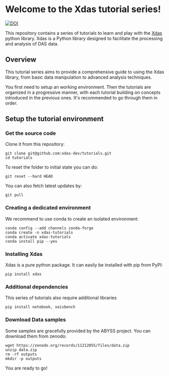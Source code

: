 # Welcome to the Xdas tutorial series!

[![DOI](https://zenodo.org/badge/802170309.svg)](https://zenodo.org/badge/latestdoi/802170309)

This repository contains a series of tutorials to learn and play with the [Xdas](https://github.com/xdas-dev/xdas) python library. Xdas is a Python library designed to facilitate the processing and analysis of DAS data.

## Overview

This tutorial series aims to provide a comprehensive guide to using the Xdas library, from basic data manipulation to advanced analysis techniques.

You first need to setup an working environment. Then the tutorials are organized in a progressive manner, with each tutorial building on concepts introduced in the previous ones. It's recommended to go through them in order.

## Setup the tutorial environment

### Get the source code

Clone it from this repository:

```
git clone git@github.com:xdas-dev/tutorials.git
cd tutorials
```

To reset the folder to initial state you can do:

```
git reset --hard HEAD
```

You can also fetch latest updates by:

```
git pull
```

### Creating a dedicated environment

We  recommend to use conda to create an isolated environment:

```
conda config --add channels conda-forge
conda create -n xdas-tutorials
conda activate xdas-tutorials
conda install pip --yes
```

### Installing Xdas

Xdas is a pure python package. It can easily be installed with pip from PyPI:

```
pip install xdas
```

### Additional dependencies

This series of tutorials also require additional libraries

```
pip install notebook, seisbench
```

### Download Data samples

Some samples are gracefully provided by the ABYSS project. You can download them from zenodo:

```
wget https://zenodo.org/records/11212055/files/data.zip
unzip data.zip
rm -rf outputs
mkdir -p outputs
```

You are ready to go!
